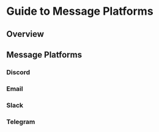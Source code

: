 # Guide to Message Platforms

## Overview

## Message Platforms

### Discord

### Email

### Slack

### Telegram
